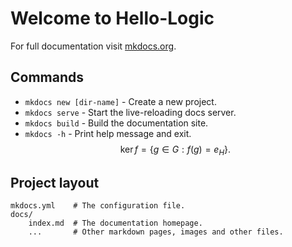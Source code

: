 # Welcome to Hello-Logic

For full documentation visit [mkdocs.org](https://www.mkdocs.org).

## Commands

* `mkdocs new [dir-name]` - Create a new project.
* `mkdocs serve` - Start the live-reloading docs server.
* `mkdocs build` - Build the documentation site.
* `mkdocs -h` - Print help message and exit.
$$
\operatorname{ker} f=\{g\in G:f(g)=e_{H}\}{\mbox{.}}
$$

## Project layout

    mkdocs.yml    # The configuration file.
    docs/
        index.md  # The documentation homepage.
        ...       # Other markdown pages, images and other files.
